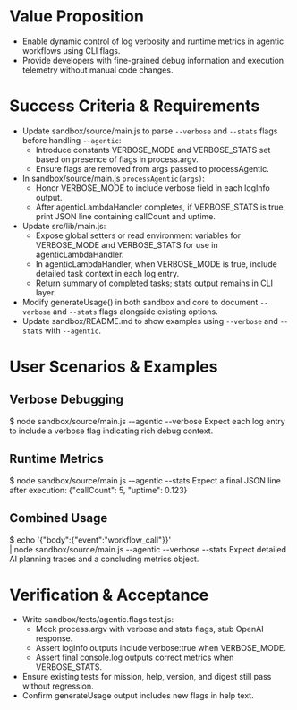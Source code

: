 # Value Proposition

- Enable dynamic control of log verbosity and runtime metrics in agentic workflows using CLI flags.
- Provide developers with fine-grained debug information and execution telemetry without manual code changes.

# Success Criteria & Requirements

- Update sandbox/source/main.js to parse `--verbose` and `--stats` flags before handling `--agentic`:
  - Introduce constants VERBOSE_MODE and VERBOSE_STATS set based on presence of flags in process.argv.
  - Ensure flags are removed from args passed to processAgentic.
- In sandbox/source/main.js `processAgentic(args)`:
  - Honor VERBOSE_MODE to include verbose field in each logInfo output.
  - After agenticLambdaHandler completes, if VERBOSE_STATS is true, print JSON line containing callCount and uptime.
- Update src/lib/main.js:
  - Expose global setters or read environment variables for VERBOSE_MODE and VERBOSE_STATS for use in agenticLambdaHandler.
  - In agenticLambdaHandler, when VERBOSE_MODE is true, include detailed task context in each log entry.
  - Return summary of completed tasks; stats output remains in CLI layer.
- Modify generateUsage() in both sandbox and core to document `--verbose` and `--stats` flags alongside existing options.
- Update sandbox/README.md to show examples using `--verbose` and `--stats` with `--agentic`.

# User Scenarios & Examples

## Verbose Debugging
$ node sandbox/source/main.js --agentic --verbose
Expect each log entry to include a verbose flag indicating rich debug context.

## Runtime Metrics
$ node sandbox/source/main.js --agentic --stats
Expect a final JSON line after execution:
{"callCount": 5, "uptime": 0.123}

## Combined Usage
$ echo '{"body":{"event":"workflow_call"}}' \
  | node sandbox/source/main.js --agentic --verbose --stats
Expect detailed AI planning traces and a concluding metrics object.

# Verification & Acceptance

- Write sandbox/tests/agentic.flags.test.js:
  - Mock process.argv with verbose and stats flags, stub OpenAI response.
  - Assert logInfo outputs include verbose:true when VERBOSE_MODE.
  - Assert final console.log outputs correct metrics when VERBOSE_STATS.
- Ensure existing tests for mission, help, version, and digest still pass without regression.
- Confirm generateUsage output includes new flags in help text.
